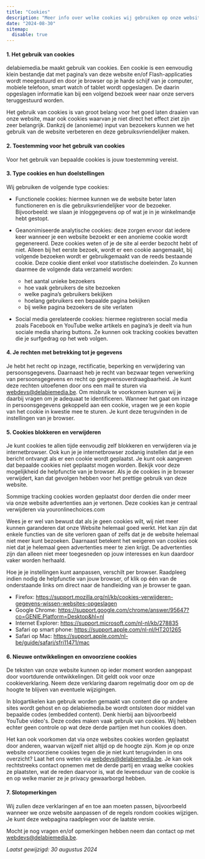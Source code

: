 ```yaml
---
title: "Cookies"
description: "Meer info over welke cookies wij gebruiken op onze website."
date: "2024-08-30"
sitemap:
  disable: true
---
```

#### 1. Het gebruik van cookies
delabiemedia.be maakt gebruik van cookies. Een cookie is een eenvoudig klein bestandje dat met pagina’s van deze website en/of Flash-applicaties wordt meegestuurd en door je browser op je harde schijf van je computer, mobiele telefoon, smart watch of tablet wordt opgeslagen. De daarin opgeslagen informatie kan bij een volgend bezoek weer naar onze servers teruggestuurd worden.

Het gebruik van cookies is van groot belang voor het goed laten draaien van onze website, maar ook cookies waarvan je niet direct het effect ziet zijn zeer belangrijk. Dankzij de (anonieme) input van bezoekers kunnen we het gebruik van de website verbeteren en deze gebruiksvriendelijker maken.

#### 2. Toestemming voor het gebruik van cookies
Voor het gebruik van bepaalde cookies is jouw toestemming vereist.

#### 3. Type cookies en hun doelstellingen
Wij gebruiken de volgende type cookies:

- Functionele cookies: hiermee kunnen we de website beter laten functioneren en is die gebruiksvriendelijker voor de bezoeker. Bijvoorbeeld: we slaan je inloggegevens op of wat je in je winkelmandje hebt gestopt.

- Geanonimiseerde analytische cookies: deze zorgen ervoor dat iedere keer wanneer je een website bezoekt er een anonieme cookie wordt gegenereerd. Deze cookies weten of je de site al eerder bezocht hebt of niet. Alleen bij het eerste bezoek, wordt er een cookie aangemaakt, bij volgende bezoeken wordt er gebruikgemaakt van de reeds bestaande cookie. Deze cookie dient enkel voor statistische doeleinden. Zo kunnen daarmee de volgende data verzameld worden:
    - het aantal unieke bezoekers
    - hoe vaak gebruikers de site bezoeken
    - welke pagina’s gebruikers bekijken
    - hoelang gebruikers een bepaalde pagina bekijken
    - bij welke pagina bezoekers de site verlaten

- Social media gerelateerde cookies: hiermee registreren social media zoals Facebook en YouTube welke artikels en pagina’s je deelt via hun sociale media sharing buttons. Ze kunnen ook tracking cookies bevatten die je surfgedrag op het web volgen.

#### 4. Je rechten met betrekking tot je gegevens
Je hebt het recht op inzage, rectificatie, beperking en verwijdering van persoonsgegevens. Daarnaast heb je recht van bezwaar tegen verwerking van persoonsgegevens en recht op gegevensoverdraagbaarheid. Je kunt deze rechten uitoefenen door ons een mail te sturen via webdevs@delabiemedia.be. Om misbruik te voorkomen kunnen wij je daarbij vragen om je adequaat te identificeren. Wanneer het gaat om inzage in persoonsgegevens gekoppeld aan een cookie, vragen we je een kopie van het cookie in kwestie mee te sturen. Je kunt deze terugvinden in de instellingen van je browser.

#### 5. Cookies blokkeren en verwijderen
Je kunt cookies te allen tijde eenvoudig zelf blokkeren en verwijderen via je internetbrowser. Ook kun je je internetbrowser zodanig instellen dat je een bericht ontvangt als er een cookie wordt geplaatst. Je kunt ook aangeven dat bepaalde cookies niet geplaatst mogen worden. Bekijk voor deze mogelijkheid de helpfunctie van je browser. Als je de cookies in je browser verwijdert, kan dat gevolgen hebben voor het prettige gebruik van deze website.

Sommige tracking cookies worden geplaatst door derden die onder meer via onze website advertenties aan je vertonen. Deze cookies kan je centraal verwijderen via youronlinechoices.com

Wees je er wel van bewust dat als je geen cookies wilt, wij niet meer kunnen garanderen dat onze Website helemaal goed werkt. Het kan zijn dat enkele functies van de site verloren gaan of zelfs dat je de website helemaal niet meer kunt bezoeken. Daarnaast betekent het weigeren van cookies ook niet dat je helemaal geen advertenties meer te zien krijgt. De advertenties zijn dan alleen niet meer toegesneden op jouw interesses en kun daardoor vaker worden herhaald.

Hoe je je instellingen kunt aanpassen, verschilt per browser. Raadpleeg indien nodig de helpfunctie van jouw browser, of klik op één van de onderstaande links om direct naar de handleiding van je browser te gaan.

- Firefox: https://support.mozilla.org/nl/kb/cookies-verwijderen-gegevens-wissen-websites-opgeslagen
- Google Chrome: https://support.google.com/chrome/answer/95647?co=GENIE.Platform=Desktop&hl=nl
- Internet Explorer: https://support.microsoft.com/nl-nl/kb/278835
- Safari op smart phone: https://support.apple.com/nl-nl/HT201265
- Safari op Mac: https://support.apple.com/nl-be/guide/safari/sfri11471/mac

#### 6. Nieuwe ontwikkelingen en onvoorziene cookies
De teksten van onze website kunnen op ieder moment worden aangepast door voortdurende ontwikkelingen. Dit geldt ook voor onze cookieverklaring. Neem deze verklaring daarom regelmatig door om op de hoogte te blijven van eventuele wijzigingen.

In blogartikelen kan gebruik worden gemaakt van content die op andere sites wordt gehost en op delabiemedia.be wordt ontsloten door middel van bepaalde codes (embedded content). Denk hierbij aan bijvoorbeeld YouTube video's. Deze codes maken vaak gebruik van cookies. Wij hebben echter geen controle op wat deze derde partijen met hun cookies doen.

Het kan ook voorkomen dat via onze websites cookies worden geplaatst door anderen, waarvan wijzelf niet altijd op de hoogte zijn. Kom je op onze website onvoorziene cookies tegen die je niet kunt terugvinden in ons overzicht? Laat het ons weten via webdevs@delabiemedia.be. Je kan ook rechtstreeks contact opnemen met de derde partij en vraag welke cookies ze plaatsten, wat de reden daarvoor is, wat de levensduur van de cookie is en op welke manier ze je privacy gewaarborgd hebben.

#### 7. Slotopmerkingen
Wij zullen deze verklaringen af en toe aan moeten passen, bijvoorbeeld wanneer we onze website aanpassen of de regels rondom cookies wijzigen. Je kunt deze webpagina raadplegen voor de laatste versie.

Mocht je nog vragen en/of opmerkingen hebben neem dan contact op met webdevs@delabiemedia.be.

*Laatst gewijzigd: 30 augustus 2024*